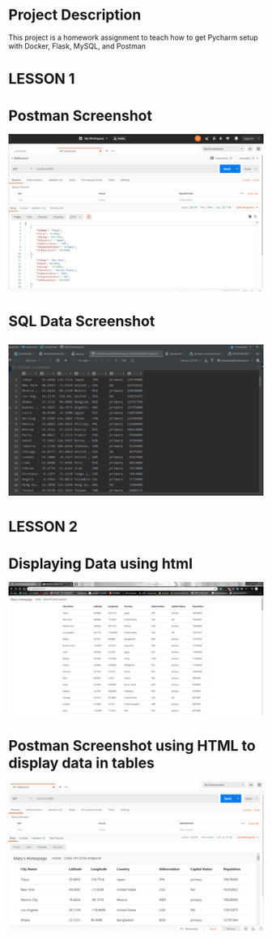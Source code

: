 # Project Description
This project is a homework assignment to teach how to get Pycharm setup with Docker, Flask, MySQL, and Postman
# LESSON 1
# Postman Screenshot 
![postman request output](screenshots/postman.png)
# SQL Data Screenshot
![pycharm data query](screenshots/pycharmSQL.png)
---------------------------------------------------------------
# LESSON 2
# Displaying Data using html
![display_data_using_html](screenshots/displayUsingHTML.png)
# Postman Screenshot using HTML to display data in tables
![postman_html](screenshots/postmanHTML.png)
